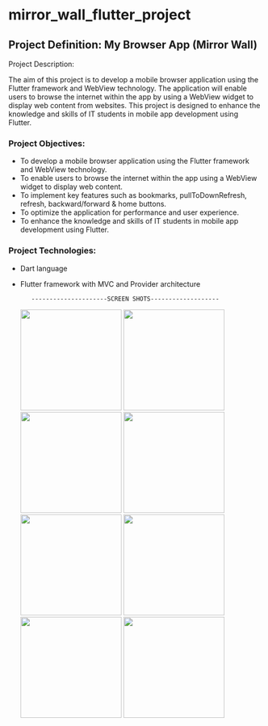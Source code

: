 # mirror_wall_flutter_project



## Project Definition: My Browser App (Mirror Wall)
Project Description:

The aim of this project is to develop a mobile browser application using the Flutter framework
and WebView technology. The application will enable users to browse the internet within the app
by using a WebView widget to display web content from websites. This project is designed to
enhance the knowledge and skills of IT students in mobile app development using Flutter.

### Project Objectives:
- To develop a mobile browser application using the Flutter framework and WebView
technology.
- To enable users to browse the internet within the app using a WebView widget to display web
content.
- To implement key features such as bookmarks, pullToDownRefresh, refresh, backward/forward
& home buttons.
- To optimize the application for performance and user experience.
- To enhance the knowledge and skills of IT students in mobile app development using Flutter.
### Project Technologies:
- Dart language
- Flutter framework with MVC and Provider architecture

         ---------------------SCREEN SHOTS-------------------


  <img src="https://github.com/amishad7/mirror_wall_flutter/assets/118448879/01b01fc6-0a53-41af-b949-52a0f76fc512" width="200">




  <img src="https://github.com/amishad7/mirror_wall_flutter/assets/118448879/09c8afc5-fe98-4b84-8729-225728dee806" width="200">

 
  
  <img src="https://github.com/amishad7/mirror_wall_flutter/assets/118448879/cb6aa29b-c215-431e-bd50-df5b16317b60" width="200">
  <img src="https://github.com/amishad7/mirror_wall_flutter/assets/118448879/022ae109-8204-40f3-9ed4-705f4e9f6493" width="200">
  
  <img src="https://github.com/amishad7/mirror_wall_flutter/assets/118448879/95d19887-df47-4b08-b693-739ece35051a" width="200">


  <img src="https://github.com/amishad7/mirror_wall_flutter/assets/118448879/912cc2f6-ff18-4eaa-ac1b-dc166e34bfa8" width="200">
 

  <img src="https://github.com/amishad7/mirror_wall_flutter/assets/118448879/4d231b51-c0ef-4f3e-a341-bcf6a953adb4" width="200">


  <img src="https://github.com/amishad7/mirror_wall_flutter/assets/118448879/c19f1174-2603-4153-b820-e1e3e7d566ec" width="200">
  






  
